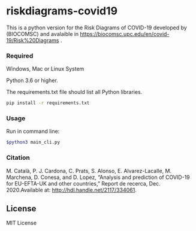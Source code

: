 # riskdiagrams-covid19
This is a python version for the Risk Diagrams of COVID-19 developed by (BIOCOMSC) and avalaible in https://biocomsc.upc.edu/en/covid-19/Risk%20Diagrams .

### Required

Windows, Mac or Linux System 

Python 3.6 or higher.

The requirements.txt file should list all Python libraries.
```sh
pip install -r requirements.txt
```
### Usage 

Run in command line:
```sh
$python3 main_cli.py
```
### Citation  
M. Català, P. J. Cardona, C. Prats, S. Alonso, E. Alvarez-Lacalle, M. Marchena, D. Conesa, and D. Lopez, “Analysis and prediction of COVID-19 for EU-EFTA-UK and other countries,” Report de recerca, Dec. 2020.Available at: http://hdl.handle.net/2117/334061.

License
---- 

MIT License